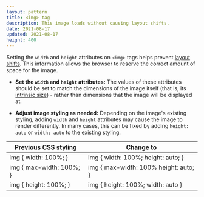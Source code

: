 ```yaml
---
layout: pattern
title: <img> tag
description: This image loads without causing layout shifts.
date: 2021-08-17
updated: 2021-08-17
height: 400
---
```


Setting the `width` and `height` attributes on `<img>` tags helps prevent
[layout shifts](https://web.dev/debug-layout-shifts/). This information
allows the browser to reserve the correct amount of space for the image.

* **Set the `width` and `height` attributes:** The values of these attributes should
  be set to match the dimensions of the image itself (that is, its [intrinsic
  size](https://developer.mozilla.org/docs/Glossary/Intrinsic_Size)) -
  rather than dimensions that the image will be displayed at.

* **Adjust image styling as needed:** Depending on the image's existing styling,
  adding `width` and `height` attributes may cause the image to render
  differently. In many cases, this can be fixed by adding `height: auto` or
  `width: auto` to the existing styling.

| Previous CSS styling | Change to |
|------------------------|-----|
| img { width: 100%; } | img { width: 100%; height: auto; }|
| img { max-width: 100%; } | img { max-width: 100% height: auto; }|
| img { height: 100%; } | img { height: 100%; width: auto }|
